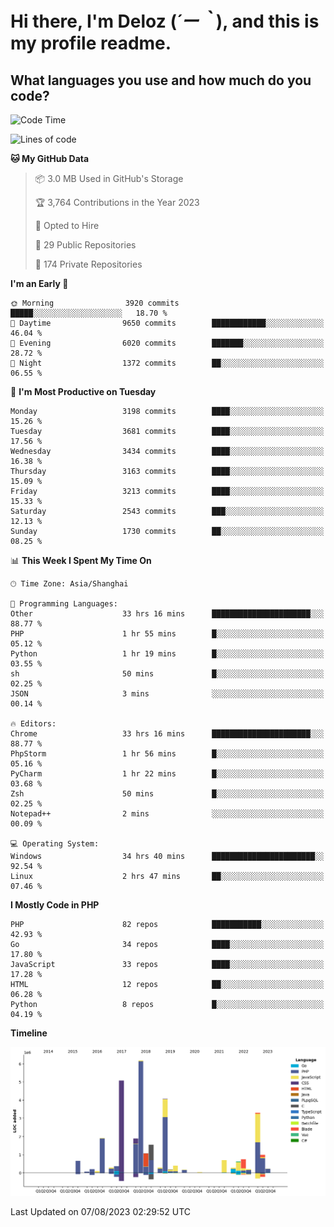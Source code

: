 # **Hi there, I'm Deloz (*´ー｀*), and this is my profile readme.**

## **What languages you use and how much do you code?**

<!--START_SECTION:waka-->
![Code Time](http://img.shields.io/badge/Code%20Time-2%2C061%20hrs%2017%20mins-blue)

![Lines of code](https://img.shields.io/badge/From%20Hello%20World%20I%27ve%20Written-31.5%20million%20lines%20of%20code-blue)

**🐱 My GitHub Data** 

> 📦 3.0 MB Used in GitHub's Storage 
 > 
> 🏆 3,764 Contributions in the Year 2023
 > 
> 💼 Opted to Hire
 > 
> 📜 29 Public Repositories 
 > 
> 🔑 174 Private Repositories 
 > 
**I'm an Early 🐤** 

```text
🌞 Morning                3920 commits        █████░░░░░░░░░░░░░░░░░░░░   18.70 % 
🌆 Daytime                9650 commits        ████████████░░░░░░░░░░░░░   46.04 % 
🌃 Evening                6020 commits        ███████░░░░░░░░░░░░░░░░░░   28.72 % 
🌙 Night                  1372 commits        ██░░░░░░░░░░░░░░░░░░░░░░░   06.55 % 
```
📅 **I'm Most Productive on Tuesday** 

```text
Monday                   3198 commits        ████░░░░░░░░░░░░░░░░░░░░░   15.26 % 
Tuesday                  3681 commits        ████░░░░░░░░░░░░░░░░░░░░░   17.56 % 
Wednesday                3434 commits        ████░░░░░░░░░░░░░░░░░░░░░   16.38 % 
Thursday                 3163 commits        ████░░░░░░░░░░░░░░░░░░░░░   15.09 % 
Friday                   3213 commits        ████░░░░░░░░░░░░░░░░░░░░░   15.33 % 
Saturday                 2543 commits        ███░░░░░░░░░░░░░░░░░░░░░░   12.13 % 
Sunday                   1730 commits        ██░░░░░░░░░░░░░░░░░░░░░░░   08.25 % 
```


📊 **This Week I Spent My Time On** 

```text
🕑︎ Time Zone: Asia/Shanghai

💬 Programming Languages: 
Other                    33 hrs 16 mins      ██████████████████████░░░   88.77 % 
PHP                      1 hr 55 mins        █░░░░░░░░░░░░░░░░░░░░░░░░   05.12 % 
Python                   1 hr 19 mins        █░░░░░░░░░░░░░░░░░░░░░░░░   03.55 % 
sh                       50 mins             █░░░░░░░░░░░░░░░░░░░░░░░░   02.25 % 
JSON                     3 mins              ░░░░░░░░░░░░░░░░░░░░░░░░░   00.14 % 

🔥 Editors: 
Chrome                   33 hrs 16 mins      ██████████████████████░░░   88.77 % 
PhpStorm                 1 hr 56 mins        █░░░░░░░░░░░░░░░░░░░░░░░░   05.16 % 
PyCharm                  1 hr 22 mins        █░░░░░░░░░░░░░░░░░░░░░░░░   03.68 % 
Zsh                      50 mins             █░░░░░░░░░░░░░░░░░░░░░░░░   02.25 % 
Notepad++                2 mins              ░░░░░░░░░░░░░░░░░░░░░░░░░   00.09 % 

💻 Operating System: 
Windows                  34 hrs 40 mins      ███████████████████████░░   92.54 % 
Linux                    2 hrs 47 mins       ██░░░░░░░░░░░░░░░░░░░░░░░   07.46 % 
```

**I Mostly Code in PHP** 

```text
PHP                      82 repos            ███████████░░░░░░░░░░░░░░   42.93 % 
Go                       34 repos            ████░░░░░░░░░░░░░░░░░░░░░   17.80 % 
JavaScript               33 repos            ████░░░░░░░░░░░░░░░░░░░░░   17.28 % 
HTML                     12 repos            ██░░░░░░░░░░░░░░░░░░░░░░░   06.28 % 
Python                   8 repos             █░░░░░░░░░░░░░░░░░░░░░░░░   04.19 % 
```



**Timeline**

![Lines of Code chart](https://raw.githubusercontent.com/deloz/deloz/main/assets/bar_graph.png)


 Last Updated on 07/08/2023 02:29:52 UTC
<!--END_SECTION:waka-->
